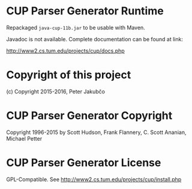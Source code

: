 # CUP Parser Generator Runtime

Repackaged `java-cup-11b.jar` to be usable with Maven.

Javadoc is not available. Complete documentation can be found at link:

http://www2.cs.tum.edu/projects/cup/docs.php

# Copyright of this project

(c) Copyright 2015-2016, Peter Jakubčo

# CUP Parser Generator Copyright

Copyright 1996-2015 by Scott Hudson, Frank Flannery, C. Scott Ananian, Michael Petter

# CUP Parser Generator License

GPL-Compatible. See http://www2.cs.tum.edu/projects/cup/install.php